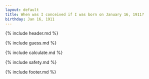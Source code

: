```yaml
---
layout: default
title: When was I conceived if I was born on January 16, 1911?
birthday: Jan 16, 1911
---
```


{% include header.md %}

{% include guess.md %}

{% include calculate.md %}

{% include safety.md %}

{% include footer.md %}



